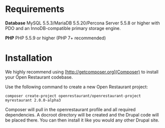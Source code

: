 # Requirements

**Database**
MySQL 5.5.3/MariaDB 5.5.20/Percona Server 5.5.8 or higher with PDO and an InnoDB-compatible primary storage engine.

**PHP**
PHP 5.5.9 or higher (PHP 7+ recommended)

# Installation

We highly recommend using [http://getcomposer.org](Composer) to install your Open Restaurant codebase.

Use the following command to create a new Open Restaurant project:

```
composer create-project openrestaurant/openrestaurant-project myrestaurant 2.0.0-alpha3
```

Composer will pull in the openrestaurant profile and all required dependencies. A docroot directory will be created and the Drupal code will be placed there. You can then install it like you would any other Drupal site.
